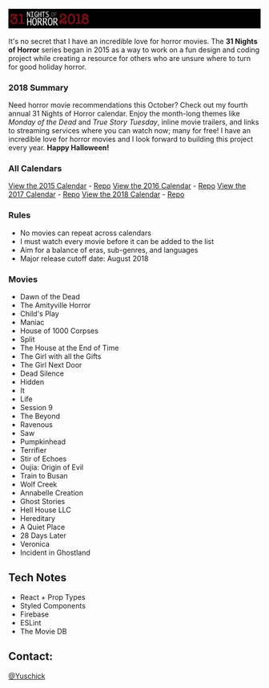 [![31 Nights of Horror 2018](https://github.com/yuschick/31-Nights-of-Horror-2018/raw/master/materials/header.jpg)](http://yuschick.github.io/31-Nights-of-Horror-2018/)

It's no secret that I have an incredible love for horror movies. The **31 Nights of Horror** series began in 2015 as a way to work on a fun design and coding project while creating a resource for others who are unsure where to turn for good holiday horror.

### 2018 Summary
Need horror movie recommendations this October? Check out my fourth annual 31 Nights of Horror calendar. Enjoy the month-long themes like *Monday of the Dead* and *True Story Tuesday*, inline movie trailers, and links to streaming services where you can watch now; many for free! I have an incredible love for horror movies and I look forward to building this project every year. **Happy Halloween!**

### All Calendars
[View the 2015 Calendar](http://yuschick.github.io/31-Nights-of-Horror-2015/) - [Repo](https://github.com/yuschick/31-Nights-of-Horror-2015)
[View the 2016 Calendar](http://www.danyuschick.com/31-nights-of-horror/) - [Repo](https://github.com/yuschick/31-Nights-of-Horror-2016)
[View the 2017 Calendar](http://yuschick.github.io/31-Nights-of-Horror-2017) - [Repo](https://github.com/yuschick/31-Nights-of-Horror-2017)
[View the 2018 Calendar](http://yuschick.github.io/31-Nights-of-Horror-2018) - [Repo](https://github.com/yuschick/31-Nights-of-Horror-2018)

### Rules
- No movies can repeat across calendars
- I must watch every movie before it can be added to the list
- Aim for a balance of eras, sub-genres, and languages
- Major release cutoff date: August 2018

### Movies
- Dawn of the Dead
- The Amityville Horror
- Child's Play
- Maniac
- House of 1000 Corpses
- Split
- The House at the End of Time
- The Girl with all the Gifts
- The Girl Next Door
- Dead Silence
- Hidden
- It
- Life
- Session 9
- The Beyond
- Ravenous
- Saw
- Pumpkinhead
- Terrifier
- Stir of Echoes
- Oujia: Origin of Evil
- Train to Busan
- Wolf Creek
- Annabelle Creation
- Ghost Stories
- Hell House LLC
- Hereditary
- A Quiet Place
- 28 Days Later
- Veronica
- Incident in Ghostland

## Tech Notes
- React + Prop Types
- Styled Components
- Firebase
- ESLint
- The Movie DB

## Contact:
[@Yuschick](http://www.twitter.com/yuschick)
